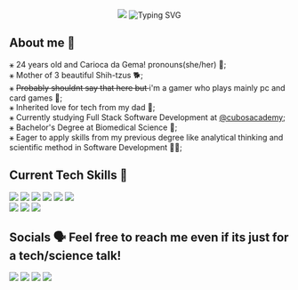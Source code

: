 <div align="center"> 
  <img src ='https://media.giphy.com/media/v1.Y2lkPTc5MGI3NjExdDhqdng1bHQ3YnF5eHA2YzQ5d2d6NmFqZDBxNTVkN2Fod3BheXd2MSZlcD12MV9pbnRlcm5hbF9naWZfYnlfaWQmY3Q9Zw/2a5EZ1zv5UvEwiUmwX/giphy.gif'/>
  <img src="https://readme-typing-svg.demolab.com?font=Press+Start+2P&size=13&duration=4000&pause=1000&color=D8BBFFE6&center=true&vCenter=true&multiline=true&width=435&lines=Hey+there!+I'm+Ana+Beatriz+%F0%9F%99%8B%E2%80%8D%E2%99%80%EF%B8%8F" alt="Typing SVG" />
</div>

## About me 👀
&#9913; 24 years old and Carioca da Gema! pronouns(she/her) 🌸; <br/>
&#9913; Mother of 3 beautiful Shih-tzus 🐕; <br/>
&#9913; <s>Probably shouldnt say that here but </s> i'm a gamer who plays mainly pc and card games 👾; <br/>
&#9913; Inherited love for tech from my dad 🤍; <br/>
&#9913; Currently studying Full Stack Software Development at <a href=https://github.com/cubos-academy>@cubosacademy<a/>; <br/>
&#9913; Bachelor's Degree at Biomedical Science 🧬; <br/>
&#9913; Eager to apply skills from my previous degree like analytical thinking and scientific method in Software Development 👩‍💻;
  <br/>
  
## Current Tech Skills 📖
<div display='inline-block'>
  <img src="https://img.shields.io/badge/javascript-%23323330.svg?style=for-the-badge&logo=javascript&logoColor=%23F7DF1E"/>
  <img src="https://img.shields.io/badge/node.js-6DA55F?style=for-the-badge&logo=node.js&logoColor=white"/>
  <img src="https://img.shields.io/badge/react-%2320232a.svg?style=for-the-badge&logo=react&logoColor=%2361DAFB"/>
  <img src="https://img.shields.io/badge/vite-%23646CFF.svg?style=for-the-badge&logo=vite&logoColor=white"/>
  <img src="https://img.shields.io/badge/html5-%23E34F26.svg?style=for-the-badge&logo=html5&logoColor=white"/>
  <img src="https://img.shields.io/badge/css3-%231572B6.svg?style=for-the-badge&logo=css3&logoColor=white"/>
<br/>
  <img src="https://img.shields.io/badge/Visual%20Studio%20Code-0078d7.svg?style=for-the-badge&logo=visual-studio-code&logoColor=white"/>
  <img src="https://img.shields.io/badge/git-%23F05033.svg?style=for-the-badge&logo=git&logoColor=white)"/>
  <img src="https://img.shields.io/badge/github-%23121011.svg?style=for-the-badge&logo=github&logoColor=white"/>
</div>

## Socials 🗣 Feel free to reach me even if its just for a tech/science talk! 
<a href="https://www.instagram.com/sea_of_roses"><img src="https://img.shields.io/badge/-Instagram-%23E4405F?style=for-the-badge&logo=instagram&logoColor=white"/></a>
<a href="https://www.discordapp.com/users/anamadness"><img src="https://img.shields.io/badge/Discord-%235865F2.svg?style=for-the-badge&logo=discord&logoColor=white"/></a>
<a href="https://www.linkedin.com/in/anabb-ribeiro/"><img src="https://img.shields.io/badge/-LinkedIn-%230077B5?style=for-the-badge&logo=linkedin&logoColor=white"/></a>
<a href="mailto:abbmr@hotmail.com"><img src="https://img.shields.io/badge/Microsoft_Outlook-0078D4?style=for-the-badge&logo=microsoft-outlook&logoColor=white"/></a>
